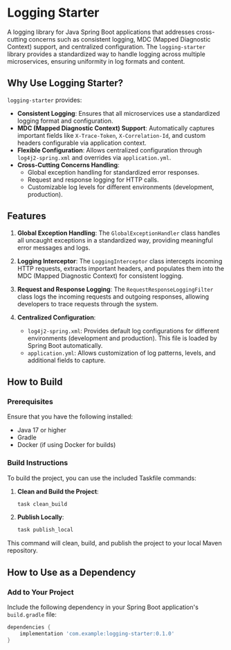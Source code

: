 # Logging Starter

A logging library for Java Spring Boot applications that addresses cross-cutting concerns such as consistent logging, MDC (Mapped Diagnostic Context) support, and centralized configuration. The `logging-starter` library provides a standardized way to handle logging across multiple microservices, ensuring uniformity in log formats and content.

## Why Use Logging Starter?

`logging-starter` provides:

- **Consistent Logging**: Ensures that all microservices use a standardized logging format and configuration.
- **MDC (Mapped Diagnostic Context) Support**: Automatically captures important fields like `X-Trace-Token`, `X-Correlation-Id`, and custom headers configurable via application context.
- **Flexible Configuration**: Allows centralized configuration through `log4j2-spring.xml` and overrides via `application.yml`.
- **Cross-Cutting Concerns Handling**:
    - Global exception handling for standardized error responses.
    - Request and response logging for HTTP calls.
    - Customizable log levels for different environments (development, production).

## Features

1. **Global Exception Handling**: The `GlobalExceptionHandler` class handles all uncaught exceptions in a standardized way, providing meaningful error messages and logs.

2. **Logging Interceptor**: The `LoggingInterceptor` class intercepts incoming HTTP requests, extracts important headers, and populates them into the MDC (Mapped Diagnostic Context) for consistent logging.

3. **Request and Response Logging**: The `RequestResponseLoggingFilter` class logs the incoming requests and outgoing responses, allowing developers to trace requests through the system.

4. **Centralized Configuration**:
    - `log4j2-spring.xml`: Provides default log configurations for different environments (development and production). This file is loaded by Spring Boot automatically.
    - `application.yml`: Allows customization of log patterns, levels, and additional fields to capture.

## How to Build

### Prerequisites

Ensure that you have the following installed:

- Java 17 or higher
- Gradle
- Docker (if using Docker for builds)

### Build Instructions

To build the project, you can use the included Taskfile commands:

1. **Clean and Build the Project**:

    ```bash
    task clean_build
    ```

2. **Publish Locally**:

    ```bash
    task publish_local
    ```

This command will clean, build, and publish the project to your local Maven repository.

## How to Use as a Dependency

### Add to Your Project

Include the following dependency in your Spring Boot application's `build.gradle` file:

```gradle
dependencies {
    implementation 'com.example:logging-starter:0.1.0'
}
